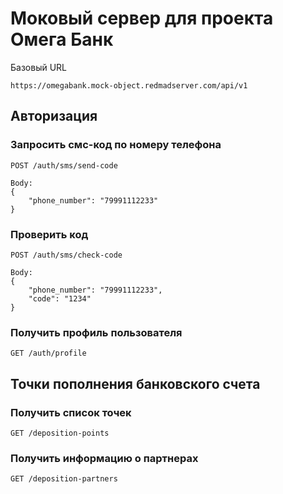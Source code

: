 # Моковый сервер для проекта Омега Банк

Базовый URL
```
https://omegabank.mock-object.redmadserver.com/api/v1
```

## Авторизация

### Запросить смс-код по номеру телефона
```
POST /auth/sms/send-code

Body:
{
    "phone_number": "79991112233"
}
```

### Проверить код 
```
POST /auth/sms/check-code

Body:
{
    "phone_number": "79991112233",
    "code": "1234"
}
```

### Получить профиль пользователя
```
GET /auth/profile
```

## Точки пополнения банковского счета

### Получить список точек
```
GET /deposition-points
```

### Получить информацию о партнерах
```
GET /deposition-partners
```